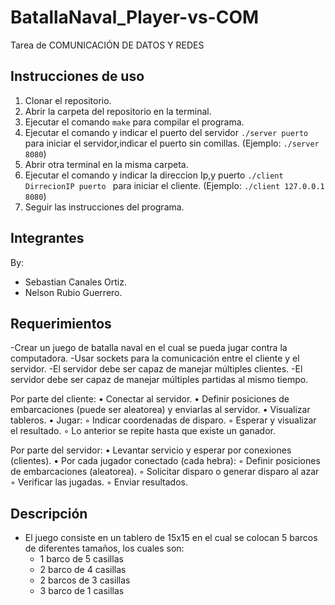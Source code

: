 # BatallaNaval_Player-vs-COM
Tarea de COMUNICACIÓN DE DATOS Y REDES

## Instrucciones de uso

1. Clonar el repositorio.
2. Abrir la carpeta del repositorio en la terminal.
3. Ejecutar el comando `make` para compilar el programa.
4. Ejecutar el comando y indicar el puerto del servidor `./server puerto` para iniciar el servidor,indicar el puerto sin comillas. (Ejemplo: `./server 8080`)
5. Abrir otra terminal en la misma carpeta.
6. Ejecutar el comando y indicar la direccion Ip,y puerto `./client DirrecionIP puerto ` para iniciar el cliente. (Ejemplo: `./client 127.0.0.1 8080`)
7. Seguir las instrucciones del programa.

## Integrantes
By:
- Sebastian Canales Ortiz.
- Nelson Rubio Guerrero.

## Requerimientos

-Crear un juego de batalla naval en el cual se pueda jugar contra la computadora.
-Usar sockets para la comunicación entre el cliente y el servidor.
-El servidor debe ser capaz de manejar múltiples clientes.
-El servidor debe ser capaz de manejar múltiples partidas al mismo tiempo.

Por parte del cliente:
• Conectar al servidor.
• Definir posiciones de embarcaciones (puede ser aleatorea) y enviarlas al servidor.
• Visualizar tableros.
• Jugar:
◦ Indicar coordenadas de disparo.
◦ Esperar y visualizar el resultado.
◦ Lo anterior se repite hasta que existe un ganador.

Por parte del servidor:
• Levantar servicio y esperar por conexiones (clientes).
• Por cada jugador conectado (cada hebra):
◦ Definir posiciones de embarcaciones (aleatorea).
◦ Solicitar disparo o generar disparo al azar
◦ Verificar las jugadas.
◦ Enviar resultados.

## Descripción
- El juego consiste en un tablero de 15x15 en el cual se colocan 5 barcos de diferentes tamaños, los cuales son:
  - 1 barco de 5 casillas
  - 2 barco de 4 casillas
  - 2 barcos de 3 casillas
  - 3 barco de 1 casillas
